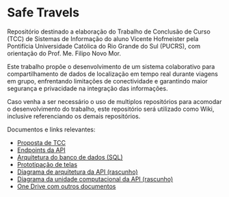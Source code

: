 # Safe Travels

Repositório destinado a elaboração do Trabalho de Conclusão de Curso (TCC) de Sistemas de Informação do aluno Vicente Hofmeister pela Pontifícia Universidade Católica do Rio Grande do Sul (PUCRS), com orientação do Prof. Me. Filipo Novo Mor.

Este trabalho propõe o desenvolvimento de um sistema colaborativo para compartilhamento de dados de localização em tempo real durante viagens em grupo, enfrentando limitações de conectividade e garantindo maior segurança e privacidade na integração das informações.

Caso venha a ser necessário o uso de multiplos repositórios para acomodar o desenvolvimento do trabalho, este repositório será utilizado como Wiki, inclusive referenciando os demais repositórios.

Documentos e links relevantes:

- [Proposta de TCC](docs/volumes/Proposta_TCC_Vicente_Hofmeister.pdf)
- [Endpoints da API](docs/api/swagger.yml)
- [Arquitetura do banco de dados (SQL)](docs/database/sql_database_model.dbml)
- [Prototipação de telas](https://www.figma.com/files/team/1549549302352139474/project/452815529/Team-project?fuid=1141497352854255981)
- [Diagrama de arquitetura da API (rascunho)](docs/architecture/API_architecture_diagram-draft.jpg)
- [Diagrama da unidade computacional da API (rascunho)](docs/architecture/API_computational_unit_diagram-draft.jpg)
- [One Drive com outros documentos](https://brpucrs-my.sharepoint.com/:f:/g/personal/v_hofmeister_edu_pucrs_br/Em8yZYhOW4xBpY9jZeVMPYoBS6WAZFX58U5XdOPTQgsgyw?e=eg4fgu)
